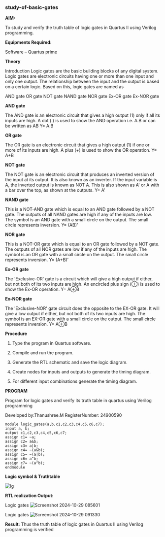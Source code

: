 ### study-of-basic-gates

**AIM:** 

To study and verify the truth table of logic gates in Quartus II using Verilog programming.

**Equipments Required:**

Software – Quartus prime 

**Theory**

Introduction Logic gates are the basic building blocks of any digital system. Logic gates are electronic circuits having one or more than one input and only one output. The relationship between the input and the output is based on a certain logic. Based on this, logic gates are named as

AND gate OR gate NOT gate NAND gate NOR gate Ex-OR gate Ex-NOR gate

**AND gate**

The AND gate is an electronic circuit that gives a high output (1) only if all its inputs are high. A dot (.) is used to show the AND operation i.e. A.B or can be written as AB
Y= A.B

**OR gate** 

The OR gate is an electronic circuit that gives a high output (1) if one or more of its inputs are high. A plus (+) is used to show the OR operation.
Y= A+B

**NOT gate**

The NOT gate is an electronic circuit that produces an inverted version of the input at its output. It is also known as an inverter. If the input variable is A, the inverted output is known as NOT A. This is also shown as A' or A with a bar over the top, as shown at the outputs.
Y= A'

**NAND gate**

This is a NOT-AND gate which is equal to an AND gate followed by a NOT gate. The outputs of all NAND gates are high if any of the inputs are low. The symbol is an AND gate with a small circle on the output. The small circle represents inversion.
Y= (AB)’

**NOR gate**

This is a NOT-OR gate which is equal to an OR gate followed by a NOT gate. The outputs of all NOR gates are low if any of the inputs are high. The symbol is an OR gate with a small circle on the output. The small circle represents inversion.
Y= (A+B)’

**Ex-OR gate**

The 'Exclusive-OR' gate is a circuit which will give a high output if either, but not both of its two inputs are high. An encircled plus sign (⊕) is used to show the Ex-OR operation.
Y= A⊕B

**Ex-NOR gate**

The 'Exclusive-NOR' gate circuit does the opposite to the EX-OR gate. It will give a low output if either, but not both of its two inputs are high. The symbol is an EX-OR gate with a small circle on the output. The small circle represents inversion.
Y= A⊕B

**Procedure** 

1.	Type the program in Quartus software.

2.	Compile and run the program.

3.	Generate the RTL schematic and save the logic diagram.

4.	Create nodes for inputs and outputs to generate the timing diagram.

5.	For different input combinations generate the timing diagram.


**PROGRAM**

Program for logic gates and verify its truth table in quartus using Verilog programming

 Developed by:Thanushree.M RegisterNumber: 24900590
```
module logic_gates(a,b,c1,c2,c3,c4,c5,c6,c7);
input a, b;
output c1,c2,c3,c4,c5,c6,c7;
assign c1= ~a;
assign c2= a&b;
assign c3= a|b;
assign c4= ~(a&b);
assign c5= ~(a|b);
assign c6= a^b;
assign c7= ~(a^b);
endmodule
```

 
**Logic symbol & Truthtable**

![lg](https://github.com/user-attachments/assets/17d7fc98-b3b2-42db-be5d-c9cfcf6f83e4)

**RTL realization Output:** 

Logic gates
![Screenshot 2024-10-29 085601](https://github.com/user-attachments/assets/3c542610-1abe-4e7c-893d-4bfce207b64a)

Logic gates
![Screenshot 2024-10-29 091330](https://github.com/user-attachments/assets/4c095d00-f42d-438d-85d7-18daf2629de3)

**Result:**
Thus the truth table of logic gates in Quartus II using Verilog programming is verified


